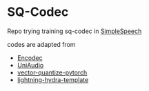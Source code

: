 # SQ-Codec

Repo trying training sq-codec in [SimpleSpeech](https://arxiv.org/pdf/2406.02328)

codes are adapted from

- [Encodec](https://github.com/facebookresearch/encodec)
- [UniAudio](https://github.com/yangdongchao/UniAudio/tree/main)
- [vector-quantize-pytorch](https://github.com/lucidrains/vector-quantize-pytorch)
- [lightning-hydra-template](https://github.com/ashleve/lightning-hydra-template)
